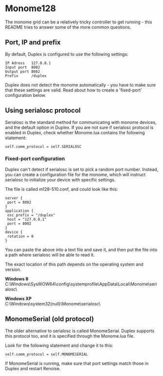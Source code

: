# Monome128

The monome grid can be a relatively tricky controller to get running - this README tries to answer some of the more common questions.  

## Port, IP and prefix

By default, Duplex is configured to use the following settings:

    IP Adress   127.0.0.1
    Input port  8002
    Output port 8082
    Prefix      /duplex

Duplex does not detect the monome automatically - you have to make sure that these settings are valid. Read about how to create a 'fixed-port' configuration below. 

## Using serialosc protocol

Serialosc is the standard method for communicating with monome devices, and the default option in Duplex. If you are not sure if serialosc protocol is enabled in Duplex, check whether Monome.lua contains the following statement: 

    self.comm_protocol = self.SERIALOSC



### Fixed-port configuration 

Duplex can't detect if serialosc is set to pick a random port number. 
Instead, you can create a configuration file for the monome, which will instruct serialosc to initialize your device with specific settings. 

The file is called m128-510.conf, and could look like this: 

    server {
     port = 8082
    }
    application {
     osc_prefix = "/duplex"
     host = "127.0.0.1"
     port = 8002
    }
    device {
     rotation = 0
    }


You can paste the above into a text file and save it, and then put the file into a path where serialosc will be able to read it. 

The exact location of this path depends on the operating system and version. 

**Windows 8**  
C:\Windows\SysWOW64\config\systemprofile\AppData\Local\Monome\serialosc\

**Windows XP**  
C:\Windows\system32\(null)\Monome\serialosc\

## MonomeSerial (old protocol)

The older alternative to serialosc is called MonomeSerial. Duplex supports this protocol too, and it is specified through the Monome.lua file. 

Look for the following statement and change it to this:

    self.comm_protocol = self.MONOMESERIAL

If MonomeSerial is running, make sure that port settings match those in Duplex and restart Renoise. 

